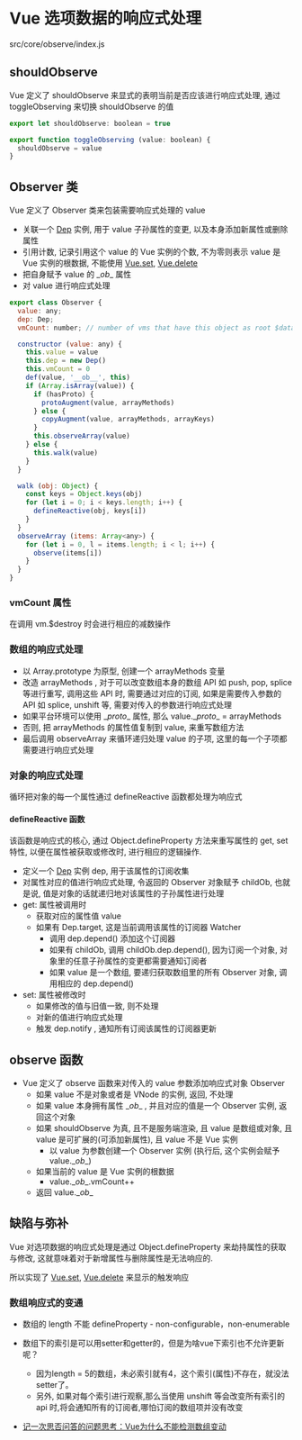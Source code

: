 # Vue 选项数据的响应式处理

src/core/observe/index.js

## shouldObserve

Vue 定义了 shouldObserve 来显式的表明当前是否应该进行响应式处理, 通过 toggleObserving 来切换 shouldObserve 的值
```js
export let shouldObserve: boolean = true

export function toggleObserving (value: boolean) {
  shouldObserve = value
}
```

## Observer 类

Vue 定义了 Observer 类来包装需要响应式处理的 value
- 关联一个 [Dep](./02-dep.md) 实例, 用于 value 子孙属性的变更, 以及本身添加新属性或删除属性
- 引用计数, 记录引用这个 value 的 Vue 实例的个数, 不为零则表示 value 是 Vue 实例的根数据, 不能使用 [Vue.set](../../../02-global-API/03-Vue.set.md), [Vue.delete](../../../02-global-API/04-Vue.delete.md)
- 把自身赋予 value 的 \__ob__ 属性
- 对 value 进行响应式处理

```js
export class Observer {
  value: any;
  dep: Dep;
  vmCount: number; // number of vms that have this object as root $data

  constructor (value: any) {
    this.value = value
    this.dep = new Dep()
    this.vmCount = 0
    def(value, '__ob__', this)
    if (Array.isArray(value)) {
      if (hasProto) {
        protoAugment(value, arrayMethods)
      } else {
        copyAugment(value, arrayMethods, arrayKeys)
      }
      this.observeArray(value)
    } else {
      this.walk(value)
    }
  }

  walk (obj: Object) {
    const keys = Object.keys(obj)
    for (let i = 0; i < keys.length; i++) {
      defineReactive(obj, keys[i])
    }
  }
  observeArray (items: Array<any>) {
    for (let i = 0, l = items.length; i < l; i++) {
      observe(items[i])
    }
  }
}
```

### vmCount 属性

在调用 vm.$destroy 时会进行相应的减数操作

### 数组的响应式处理

- 以 Array.prototype 为原型, 创建一个 arrayMethods 变量
- 改造 arrayMethods , 对于可以改变数组本身的数组 API 如 push, pop, splice 等进行重写, 调用这些 API 时, 需要通过对应的订阅, 如果是需要传入参数的 API 如 splice, unshift 等, 需要对传入的参数进行响应式处理
- 如果平台环境可以使用 \__proto__ 属性, 那么 value.\__proto__ = arrayMethods
- 否则, 把 arrayMethods 的属性值复制到 value, 来重写数组方法
- 最后调用 observeArray 来循环递归处理 value 的子项, 这里的每一个子项都需要进行响应式处理

### 对象的响应式处理

循环把对象的每一个属性通过 defineReactive 函数都处理为响应式

#### defineReactive 函数

该函数是响应式的核心, 通过 Object.defineProperty 方法来重写属性的 get, set 特性, 以便在属性被获取或修改时, 进行相应的逻辑操作. 

- 定义一个 [Dep](./02-dep.md) 实例 dep, 用于该属性的订阅收集
- 对属性对应的值进行响应式处理, 令返回的 Observer 对象赋予 childOb, 也就是说, 值是对象的话就递归地对该属性的子孙属性进行处理
- get: 属性被调用时
  - 获取对应的属性值 value
  - 如果有 Dep.target, 这是当前调用该属性的订阅器 Watcher
    - 调用 dep.depend() 添加这个订阅器
    - 如果有 childOb, 调用 childOb.dep.depend(), 因为订阅一个对象, 对象里的任意子孙属性的变更都需要通知订阅者
    - 如果 value 是一个数组, 要递归获取数组里的所有 Observer 对象, 调用相应的 dep.depend()
- set: 属性被修改时
  - 如果修改的值与旧值一致, 则不处理
  - 对新的值进行响应式处理
  - 触发 dep.notify , 通知所有订阅该属性的订阅器更新

## observe 函数

- Vue 定义了 observe 函数来对传入的 value 参数添加响应式对象 Observer
  - 如果 value 不是对象或者是 VNode 的实例, 返回, 不处理
  - 如果 value 本身拥有属性 \__ob__ , 并且对应的值是一个 Observer 实例, 返回这个对象
  - 如果 shouldObserve 为真, 且不是服务端渲染, 且 value 是数组或对象, 且 value 是可扩展的(可添加新属性), 且 value 不是 Vue 实例
    - 以 value 为参数创建一个 Observer 实例 (执行后, 这个实例会赋予 value.\__ob__)
  - 如果当前的 value 是 Vue 实例的根数据
    - value.\__ob__.vmCount++
  - 返回 value.\__ob__


## 缺陷与弥补

Vue 对选项数据的响应式处理是通过 Object.defineProperty 来劫持属性的获取与修改, 这就意味着对于新增属性与删除属性是无法响应的.

所以实现了 [Vue.set](../../../02-global-API/03-Vue.set.md), [Vue.delete](../../../02-global-API/04-Vue.delete.md) 来显示的触发响应

### 数组响应式的变通

- 数组的 length 不能 defineProperty - non-configurable，non-enumerable

- 数组下的索引是可以用setter和getter的，但是为啥vue下索引也不允许更新呢？
  - 因为length = 5的数组，未必索引就有4，这个索引(属性)不存在，就没法setter了。
  - 另外, 如果对每个索引进行观察,那么当使用 unshift 等会改变所有索引的 api 时,将会通知所有的订阅者,哪怕订阅的数组项并没有改变

- [记一次思否问答的问题思考：Vue为什么不能检测数组变动](https://segmentfault.com/a/1190000015783546)

